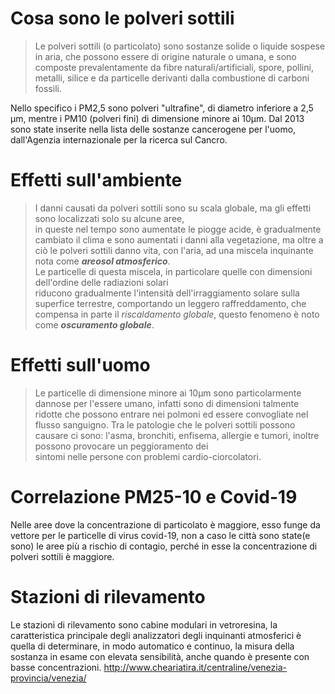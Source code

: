 # Cosa sono le polveri sottili
 > Le polveri sottili (o particolato) sono sostanze solide o liquide sospese in aria,
 > che possono essere di origine naturale o umana, e sono composte prevalentamente da 
 > fibre naturali/artificiali, spore, pollini, metalli, silice e da particelle derivanti
 > dalla combustione di carboni fossili.
 
Nello specifico i PM2,5 sono polveri "ultrafine", di diametro inferiore a 2,5 µm, mentre
i PM10 (polveri fini) di dimensione minore ai 10µm. Dal 2013 sono state inserite nella lista 
delle sostanze cancerogene per l'uomo, dall'Agenzia internazionale per la ricerca sul Cancro. 
 
 # Effetti sull'ambiente
 
 > I danni causati da polveri sottili sono su scala globale, ma gli effetti sono localizzati solo su alcune aree, <br>
 > in queste nel tempo sono aumentate le piogge acide, è gradualmente cambiato il clima e sono aumentati i danni alla
 > vegetazione, ma oltre a ciò le polveri sottili danno vita, con l'aria, ad una miscela inquinante nota come ***areosol atmosferico***. <br>
 > Le particelle di questa miscela, in particolare quelle con dimensioni dell'ordine delle radiazioni solari <br>
 > riducono gradualmente l'intensità dell'irraggiamento solare sulla superfice terrestre, comportando un leggero
 > raffreddamento, che compensa in parte il *riscaldamento globale*, questo fenomeno è noto come ***oscuramento globale***.
 
 # Effetti sull'uomo
 > Le particelle di dimensione minore ai 10µm sono particolarmente dannose per l'essere umano, infatti sono di dimensioni talmente
 > ridotte che possono entrare nei polmoni ed essere convogliate nel flusso sanguigno. Tra le patologie che le polveri sottili
 > possono causare ci sono: l'asma, bronchiti, enfisema, allergie e tumori, inoltre possono provocare un peggioramento dei  
 > sintomi nelle persone con problemi cardio-ciorcolatori. 
 
 # Correlazione PM25-10 e Covid-19
Nelle aree dove la concentrazione di particolato è maggiore, esso funge da vettore per le particelle di virus covid-19, non a caso
le città sono state(e sono) le aree più a rischio di contagio, perché in esse la concentrazione di polveri sottili è maggiore.

# Stazioni di rilevamento
Le stazioni di rilevamento sono cabine modulari in vetroresina, la caratteristica principale degli analizzatori degli inquinanti atmosferici è quella di determinare, in modo automatico e continuo, la misura della sostanza in esame con elevata sensibilità, anche quando è presente con basse concentrazioni.
http://www.cheariatira.it/centraline/venezia-provincia/venezia/
  
 
